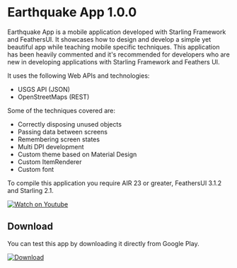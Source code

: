 # Earthquake App 1.0.0

Earthquake App is a mobile application developed with Starling Framework and FeathersUI. It showcases how to design and develop a simple yet beautiful app while teaching mobile specific techniques.
This application has been heavily commented and it's recommended for developers who are new in developing applications with Starling Framework and Feathers UI.

It uses the following Web APIs and technologies:

  - USGS API (JSON)
  - OpenStreetMaps (REST)

Some of the techniques covered are:

  - Correctly disposing unused objects
  - Passing data between screens
  - Remembering screen states
  - Multi DPI development
  - Custom theme based on Material Design
  - Custom ItemRenderer
  - Custom font

To compile this application you require AIR 23 or greater, FeathersUI 3.1.2 and Starling 2.1.

[![Watch on Youtube](http://i.imgur.com/KausbJB.png)](https://www.youtube.com/watch?v=T14a9QIm8Ts)

## Download

You can test this app by downloading it directly from Google Play.

[![Download](http://i.imgur.com/He0deVa.png)](https://play.google.com/store/apps/details?id=air.im.phantom.earthquakes)